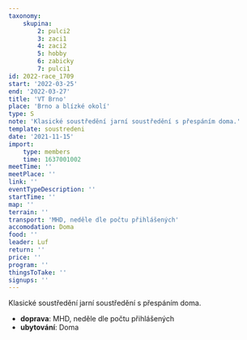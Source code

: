```yaml
---
taxonomy:
    skupina:
        2: pulci2
        3: zaci1
        4: zaci2
        5: hobby
        6: zabicky
        7: pulci1
id: 2022-race_1709
start: '2022-03-25'
end: '2022-03-27'
title: 'VT Brno'
place: 'Brno a blízké okolí'
type: S
note: 'Klasické soustředění jarní soustředění s přespáním doma.'
template: soustredeni
date: '2021-11-15'
import:
    type: members
    time: 1637001002
meetTime: ''
meetPlace: ''
link: ''
eventTypeDescription: ''
startTime: ''
map: ''
terrain: ''
transport: 'MHD, neděle dle počtu přihlášených'
accomodation: Doma
food: ''
leader: Luf
return: ''
price: ''
program: ''
thingsToTake: ''
signups: ''
---
```


Klasické soustředění jarní soustředění s přespáním doma.
* **doprava**: MHD, neděle dle počtu přihlášených
* **ubytování**: Doma
